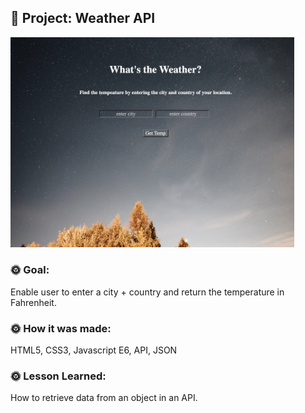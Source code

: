 ## 🚀 Project: Weather API
<img src = "WImage.png" width=90% >

### 🌞 Goal:
Enable user to enter a city + country and return the temperature in Fahrenheit. 

### 🌞 How it was made:
HTML5, CSS3, Javascript E6, API, JSON

### 🌞 Lesson Learned: 
 How to retrieve  data from an object in an API. 
